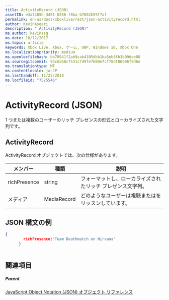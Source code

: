 ```yaml
---
title: ActivityRecord (JSON)
assetID: e3a7465b-3451-0266-f8ba-b7602b59f7af
permalink: en-us/docs/xboxlive/rest/json-activityrecord.html
author: KevinAsgari
description: " ActivityRecord (JSON)"
ms.author: kevinasg
ms.date: 10/12/2017
ms.topic: article
keywords: Xbox Live, Xbox, ゲーム, UWP, Windows 10, Xbox One
ms.localizationpriority: medium
ms.openlocfilehash: bb78941f2ab9cab4395dbb1ba5eb8fb3b09dee08
ms.sourcegitcommit: 93c0a60cf531c7d9fe7b00e7cf78df86906f9d6e
ms.translationtype: MT
ms.contentlocale: ja-JP
ms.lasthandoff: 11/23/2018
ms.locfileid: "7575546"
---
```

# <a name="activityrecord-json"></a>ActivityRecord (JSON)
1 つまたは複数のユーザーのリッチ プレゼンスの形式とローカライズされた文字列です。 
<a id="ID4EN"></a>

 
## <a name="activityrecord"></a>ActivityRecord
 
ActivityRecord オブジェクトでは、次の仕様があります。
 
| メンバー| 種類| 説明| 
| --- | --- | --- | 
| richPresence| string| フォーマットし、ローカライズされたリッチ プレゼンス文字列。| 
| メディア| MediaRecord| どのようなユーザーは視聴またはをリッスンしています。| 
  
<a id="ID4ETB"></a>

 
## <a name="sample-json-syntax"></a>JSON 構文の例
 

```json
{
        richPresence:"Team Deathmatch on Nirvana"
      }
    
```

  
<a id="ID4E3B"></a>

 
## <a name="see-also"></a>関連項目
 
<a id="ID4E5B"></a>

 
##### <a name="parent"></a>Parent 

[JavaScript Object Notation (JSON) オブジェクト リファレンス](atoc-xboxlivews-reference-json.md)

   